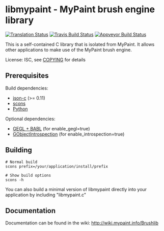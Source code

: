 libmypaint - MyPaint brush engine library
===========================================
[![Translation Status](https://hosted.weblate.org/widgets/mypaint/libmypaint/svg-badge.svg)](https://hosted.weblate.org/engage/mypaint/?utm_source=widget)
[![Travis Build Status](https://travis-ci.org/mypaint/libmypaint.png?branch=master)](https://travis-ci.org/mypaint/libmypaint)
[![Appveyor Build Status](https://ci.appveyor.com/api/projects/status/vc6ejt4nba5ctd6r)](https://ci.appveyor.com/project/jonnor/libmypaint)

This is a self-contained C library that is isolated from MyPaint.
It allows other applications to make use of the MyPaint brush engine.

License: ISC, see [COPYING](./COPYING) for details

Prerequisites
---------------

Build dependencies:
* [json-c](https://github.com/json-c/json-c/wiki) (>= 0.11)
* [scons](http://scons.org/)
* [Python](http://python.org/)

Optional dependencies:
* [GEGL + BABL](http://gegl.org/) (for enable_gegl=true)
* [GObjectIntrospection](https://live.gnome.org/GObjectIntrospection) (for enable_introspection=true)


Building
---------

    # Normal build
    scons prefix=/your/application/install/prefix

    # Show build options
    scons -h


You can also build a minimal version of libmypaint directly into your application by including "libmypaint.c"

Documentation
--------------

Documentation can be found in the wiki:
http://wiki.mypaint.info/Brushlib

